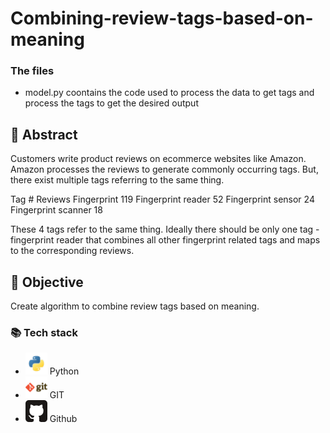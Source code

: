 # Combining-review-tags-based-on-meaning

### The files
- model.py coontains the code used to process the data to get tags and process the tags to get the desired output


## 📄 Abstract
Customers write product reviews on ecommerce websites like Amazon. Amazon processes the reviews to generate commonly
occurring tags. But, there exist multiple tags referring to the same thing.

Tag                 # Reviews
Fingerprint         119
Fingerprint reader  52
Fingerprint sensor  24
Fingerprint scanner 18

These 4 tags refer to the same thing.
Ideally there should be only one tag - fingerprint reader that combines all other fingerprint related tags and maps to the corresponding reviews.


## 🎯 Objective 
Create algorithm to combine review tags based on meaning.

### 📚 Tech stack
- <code><img height="35" src="https://raw.githubusercontent.com/github/explore/80688e429a7d4ef2fca1e82350fe8e3517d3494d/topics/python/python.png"></code> Python
- <code><img height="35" src="https://raw.githubusercontent.com/github/explore/80688e429a7d4ef2fca1e82350fe8e3517d3494d/topics/git/git.png"></code> GIT
- <code><img height="35" src="https://github.com/edent/SuperTinyIcons/blob/master/images/svg/github.svg"></code> Github

